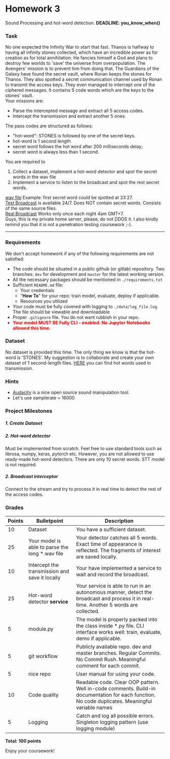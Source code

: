# Homework 3
Sound Processing and hot-word detection.
__DEADLINE:  you_know_when()__
### Task
No one expected the Infinity War to start that fast. Thanos is halfway to having all infinity 
stones collected, which have an incredible power as for creation as for total annihilation. He fancies himself a God and 
plans to destroy few worlds to 'save' the universe from overpopulation.  The Avengers' mission is to prevent him from doing that.
The Guardians of the Galaxy have found the secret 
  vault, where Ronan keeps the stones for Thanos. They also spotted a secret communication channel used by Ronan to transmit 
the access keys. They even managed to intercept one of the ciphered messages. It contains 5 code words which are the keys to the  stones' vault.   
Your missions are:
- Parse the intercepted message and extract all 5 access codes.
- Intercept the transmission and extract another 5 ones.

The pass codes are structured as follows:
- "hot-word":  STONES is followed by one of the secret keys.
- hot-word is 1 second length
- secret word follows the hot word after 200 milliseconds delay;
- secret word is always less than 1 second.

You are required to 
1) Collect a dataset, implement a hot-word detector and spot the secret words in the wav file 
2) Implement a service to listen to the broadcast and spot the rest secret words.
  
[wav file](https://disk.yandex.ru/d/Id76lvfCOw5Kbw) Example: first secret word could be spotted at 33:27.  
[Test Broadcast](https://radio.kotah.ru/soundcheck) is available 24/7. Does NOT contain secret words. Consists of the same source files.  
[Real Broadcast](https://radio.kotah.ru/thanosshow) Works only once each night 4am GMT+7.  
Guys, this is my private home server, please, do not DDOS it. I also kindly remind you that it is not a penetration testing coursework ;-).  

--------------
### Requirements
We don't accept homework if any of the following requirements are not satisfied:
- The code should be situated in a public github (or gitlab) repository. Two branches: `dev` for development and `master` for the latest working version.
- All the necessary packages should be mentioned in `./requirements.txt`
- Sufficient `README.md` file:
    - Your credentials
    - "**How To**" for your repo: train model, evaluate, deploy if applicable.
    - Resources you utilized
- Your code must be fully covered with logging to `./data/log_file.log`. The file should be viewable and downloadable
- Proper `.gitignore` file. You do not want rubbish in your repo.
- **<span style="color: red;">Your model MUST BE Fully CLI - enabled. No Jupyter Notebooks allowed this time.</span>**

### Dataset
No dataset is provided this time. The only thing we know is that the hot-word is 'STONES'.
My suggestion is to collaborate and create your own dataset of 1 second-length files. [HERE](https://disk.yandex.ru/d/6B0vPmB52BEMqw) you 
can find hot words used in transmission. 

### Hints
- [Audacity](https://www.audacityteam.org/) is a nice open source sound manipulation tool.
- Let's use samplerate = 16000

### Project Milestones
##### 1. Create Dataset
##### 2. Hot-word detector
Must be implemented from scratch. Feel free to use standard tools such as librosa, numpy, keras, pytorch etc. 
However, you are not allowed to use ready-made hot-word detectors. There are only 10 secret words. STT model is not required.
##### 2. Broadcast interceptor
Connect to the stream and try to process it in real time to detect the rest of the access codes.

### Grades
  
| Points | Bulletpoint                                     | Description                                                                                                                                      |
|--------|-------------------------------------------------|--------------------------------------------------------------------------------------------------------------------------------------------------|
| 10     | Dataset                                         | You have a sufficient dataset.                                                                                                                   |
| 25     | Your model is able to parse the long *.wav file | Your detector catches all 5 words. Exact time of appearance is reflected. The fragments of interest are saved locally.                           |
| 10     | Intercept the transmission and save it locally  | Your have implemented a service to wait and record the broadcast.                                                                                |
| 25     | Hot-word detector **service**                   | Your service is able to run in an autonomous manner, detect the broadcast and process it in real-time. Another 5 words are collected.            |
| 5      | module.py                                       | The model is properly packed into the class inside *.py file. CLI interface works well: train, evaluate, demo if applicable.                     |
| 5      | git workflow                                    | Publicly available repo. dev and master branches. Regular Commits. No Commit Rush. Meaningful comment for each commit.                           |
| 5      | nice repo                                       | User manual for using your code.                                                                                                                 
| 10     | Code quality                                    | Readable code. Clear OOP pattern. Well in-code comments. Build-in documentation for each function. No code duplicates. Meaningful variable names |
| 5      | Logging                                         | Catch and log all possible errors. Singleton logging pattern (use logging module)                                                                |


__Total: 100 points__ 

Enjoy your coursework!